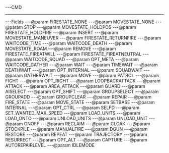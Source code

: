---CMD

---
---Fields
---@param FIRESTATE_NONE
---@param MOVESTATE_NONE
---@param STOP
---@param MOVESTATE_HOLDPOS
---@param FIRESTATE_HOLDFIRE
---@param INSERT
---@param MOVESTATE_MANEUVER
---@param FIRESTATE_RETURNFIRE
---@param WAITCODE_TIME
---@param WAITCODE_DEATH
---@param MOVESTATE_ROAM
---@param REMOVE
---@param FIRESTATE_FIREATWILL
---@param FIRESTATE_FIREATNEUTRAL
---@param WAITCODE_SQUAD
---@param OPT_META
---@param WAITCODE_GATHER
---@param WAIT
---@param TIMEWAIT
---@param DEATHWAIT
---@param OPT_INTERNAL
---@param SQUADWAIT
---@param GATHERWAIT
---@param MOVE
---@param PATROL
---@param FIGHT
---@param OPT_RIGHT
---@param LOOPBACKATTACK
---@param ATTACK
---@param AREA_ATTACK
---@param GUARD
---@param AISELECT
---@param OPT_SHIFT
---@param GROUPSELECT
---@param GROUPADD
---@param GROUPCLEAR
---@param REPAIR
---@param FIRE_STATE
---@param MOVE_STATE
---@param SETBASE
---@param INTERNAL
---@param OPT_CTRL
---@param SELFD
---@param SET_WANTED_MAX_SPEED
---@param LOAD_UNITS
---@param LOAD_ONTO
---@param UNLOAD_UNITS
---@param UNLOAD_UNIT
---@param ONOFF
---@param RECLAIM
---@param CLOAK
---@param STOCKPILE
---@param MANUALFIRE
---@param DGUN
---@param RESTORE
---@param REPEAT
---@param TRAJECTORY
---@param RESURRECT
---@param OPT_ALT
---@param CAPTURE
---@param AUTOREPAIRLEVEL
---@param IDLEMODE
